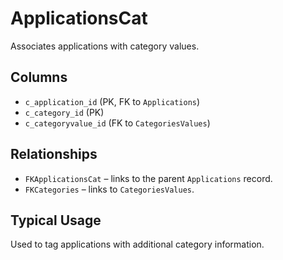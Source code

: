 # ApplicationsCat

Associates applications with category values.

## Columns
- `c_application_id` (PK, FK to `Applications`)
- `c_category_id` (PK)
- `c_categoryvalue_id` (FK to `CategoriesValues`)

## Relationships
- `FKApplicationsCat` – links to the parent `Applications` record.
- `FKCategories` – links to `CategoriesValues`.

## Typical Usage
Used to tag applications with additional category information.
